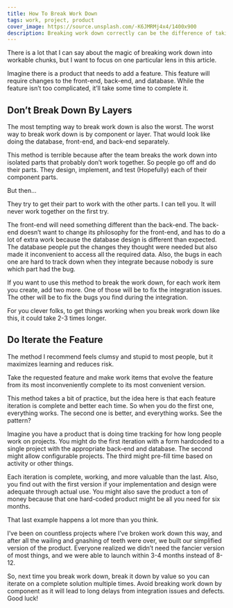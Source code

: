 ```yaml
---
title: How To Break Work Down
tags: work, project, product
cover_image: https://source.unsplash.com/-K6JMRMj4x4/1400x900
description: Breaking work down correctly can be the difference of taking 2-3x longer or not. This article explains how to break work down correctly for iteration and de-risking things compared to the wrong way that everyone does.
---
```

There is a lot that I can say about the magic of breaking work down into workable chunks, but I want to focus on one particular lens in this article.

Imagine there is a product that needs to add a feature. This feature will require changes to the front-end, back-end, and database. While the feature isn’t too complicated, it’ll take some time to complete it.

## Don’t Break Down By Layers

The most tempting way to break work down is also the worst. The worst way to break work down is by component or layer. That would look like doing the database, front-end, and back-end separately.

This method is terrible because after the team breaks the work down into isolated parts that probably don’t work together. So people go off and do their parts. They design, implement, and test (Hopefully) each of their component parts.

But then...

They try to get their part to work with the other parts. I can tell you. It will never work together on the first try.

The front-end will need something different than the back-end. The back-end doesn’t want to change its philosophy for the front-end, and has to do a lot of extra work because the database design is different than expected. The database people put the changes they thought were needed but also made it inconvenient to access all the required data. Also, the bugs in each one are hard to track down when they integrate because nobody is sure which part had the bug.

If you want to use this method to break the work down, for each work item you create, add two more. One of those will be to fix the integration issues. The other will be to fix the bugs you find during the integration.

For you clever folks, to get things working when you break work down like this, it could take 2-3 times longer.

## Do Iterate the Feature

The method I recommend feels clumsy and stupid to most people, but it maximizes learning and reduces risk.

Take the requested feature and make work items that evolve the feature from its most inconveniently complete to its most convenient version.

This method takes a bit of practice, but the idea here is that each feature iteration is complete and better each time. So when you do the first one, everything works. The second one is better, and everything works. See the pattern?

Imagine you have a product that is doing time tracking for how long people work on projects. You might do the first iteration with a form hardcoded to a single project with the appropriate back-end and database. The second might allow configurable projects. The third might pre-fill time based on activity or other things.

Each iteration is complete, working, and more valuable than the last. Also, you find out with the first version if your implementation and design were adequate through actual use. You might also save the product a ton of money because that one hard-coded product might be all you need for six months.

That last example happens a lot more than you think.

I’ve been on countless projects where I’ve broken work down this way, and after all the wailing and gnashing of teeth were over, we built our simplified version of the product. Everyone realized we didn’t need the fancier version of most things, and we were able to launch within 3-4 months instead of 8-12.

So, next time you break work down, break it down by value so you can iterate on a complete solution multiple times. Avoid breaking work down by component as it will lead to long delays from integration issues and defects. Good luck!